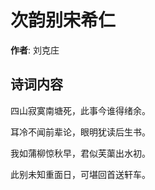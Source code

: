 # 次韵别宋希仁

**作者**: 刘克庄

## 诗词内容

四山寂寞南塘死，此事今谁得绪余。

耳冷不闻前辈论，眼明犹读后生书。

我如蒲柳惊秋早，君似芙蕖出水初。

此别未知重面日，可堪回首送轩车。

